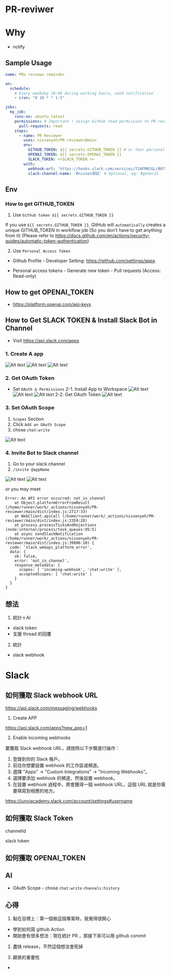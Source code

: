 # PR-reviwer


# Why

- notify 

## Sample Usage 

```yaml
name: PRs reviews reminder

on:
  schedule:
    # Every weekday 10:00 during working hours, send notification
    - cron: "0 10 * * 1-5"

jobs:
  my_job:
    runs-on: ubuntu-latest
    permissions: # Important ! assign Github read permission to PR-reviewer
      pull-requests: read 
    steps:
      - name: PR Reviewer
        uses: nissenyeh/PR-reviewer@main
        env:
          GITHUB_TOKEN: ${{ secrets.GITHUB_TOKEN }} # or Your personal token
          OPENAI_TOKEN: ${{ secrets.OPENAI_TOKEN }}
          SLACK_TOKEN: <<SLACK_TOKEN >>
        with:
          webhook-url: 'https://hooks.slack.com/services/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' # Required
          slack-channel-name: '#nissen測試' # Optional, eg: #general

```

## Env

### How to get GITHUB_TOKEN

1. Use `Github token ${{ secrets.GITHUB_TOKEN }}`


If you use  `${{ secrets.GITHUB_TOKEN }}`, GitHub will `automatically` creates a unique GITHUB_TOKEN in workflow job (So you don't have to get anything from it)
 (Please refer to https://docs.github.com/en/actions/security-guides/automatic-token-authentication)


2. Use `Personal Access Token`

- Github Profile - Developer Setting: https://github.com/settings/apps

- Personal access tokens -  Generate new token - Pull requests (Access: Read-only)

## How to get OPENAI_TOKEN

- https://platform.openai.com/api-keys


## How to Get SLACK TOKEN & Install Slack Bot in Channel

- Visit https://api.slack.com/apps

### 1. Create A app

![Alt text](<CleanShot 2024-05-10 at 18.16.52.png>)
![Alt text](<CleanShot 2024-05-10 at 18.10.42.png>)
![Alt text](<CleanShot 2024-05-10 at 18.16.32.png>)

### 2. Get OAuth Token

- Set `OAuth & Permissions`
2-1. Install App to Workspace 
![Alt text](<CleanShot 2024-05-10 at 18.17.45.png>)
![Alt text](<CleanShot 2024-05-10 at 18.19.11.png>)
![Alt text](<CleanShot 2024-05-10 at 18.20.56@2x.png>)
2-2. Get OAuth Token
![Alt text](<CleanShot 2024-05-10 at 18.21.24.png>)


### 3. Set OAuth Scope

1.  `Scopes` Section  
2.  Click  `Add an OAuth Scope` 
3. chose `chat:write`


![Alt text](<CleanShot 2024-05-10 at 18.18.37.png>)


### 4. Invite Bot to Slack channel

1. Go to your slack channel 
2. `/invite @appName`

![Alt text](<CleanShot 2024-05-10 at 18.42.00@2x.png>)
![Alt text](<CleanShot 2024-05-10 at 18.42.24@2x.png>)


or you may meet 

```
Error: An API error occurred: not_in_channel
    at Object.platformErrorFromResult (/home/runner/work/_actions/nissenyeh/PR-reviewer/main/dist/index.js:2717:33)
    at WebClient.apiCall (/home/runner/work/_actions/nissenyeh/PR-reviewer/main/dist/index.js:2359:28)
    at process.processTicksAndRejections (node:internal/process/task_queues:95:5)
    at async sendSlackNotification (/home/runner/work/_actions/nissenyeh/PR-reviewer/main/dist/index.js:39806:10) {
  code: 'slack_webapi_platform_error',
  data: {
    ok: false,
    error: 'not_in_channel',
    response_metadata: {
      scopes: [ 'incoming-webhook', 'chat:write' ],
      acceptedScopes: [ 'chat:write' ]
    }
  }
}
```


## 想法

1. 統計＋AI

- slack token 
- 支援 thread 的回覆

2. 統計

- slack webhook


# Slack

## 如何獲取 Slack webhook URL

https://api.slack.com/messaging/webhooks

1. Create APP

https://api.slack.com/apps?new_app=1

2. Enable incoming webhooks 

要獲取 Slack webhook URL，請按照以下步驟進行操作：
1. 登錄到你的 Slack 帳戶。
2. 前往你想要設置 webhook 的工作區或頻道。
3. 選擇 "Apps" -> "Custom Integrations" -> "Incoming Webhooks"。
4. 選擇要添加 webhook 的頻道，然後設置 webhook。
5. 在設置 webhook 過程中，將會獲得一個 webhook URL，這個 URL 就是你需要填寫到相應的地方。

https://junyiacademy.slack.com/account/settings#username


## 如何獲取 Slack Token

channelId

slack token



## 如何獲取 OPENAI_TOKEN





## AI

- OAuth Scope - chose `chat:write` `channels:history`


## 心得

1. 黏在目標上：第一個做這個專案時，我覺得很開心
  - 學到如何寫 github Action 
  - 開始會有很多想法：現在統計 PR ，那接下來可以用 github commit

2. 盡快 release，不然這個想法會死掉

3. 願景的重要性

- 